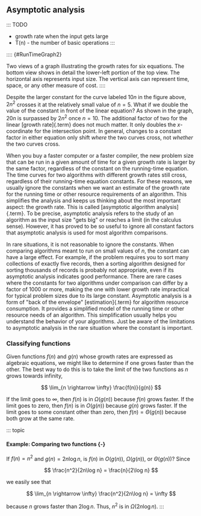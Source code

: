 
## Asymptotic analysis

::: TODO
- growth rate when the input gets large
- T(n) - the number of basic operations
:::


:::: {#RunTimeGraph2}
<inlineav id="GrowthRatesCON" src="AlgAnal/GrowthRatesCON.js" script="DataStructures/Plot.js" name="DataStructures/Plot.js AlgAnal/GrowthRatesCON" links="AlgAnal/GrowthRatesCON.css" height="450px" static/>

<inlineav id="GrowthRatesZoomCON" src="AlgAnal/GrowthRatesZoomCON.js" script="DataStructures/Plot.js" name="DataStructures/Plot.js AlgAnal/GrowthRatesZoomCON" links="AlgAnal/GrowthRatesZoomCON.css" height="420px" static/>

Two views of a graph illustrating the growth rates for six equations.
The bottom view shows in detail the lower-left portion of the top view.
The horizontal axis represents input size. The vertical axis can
represent time, space, or any other measure of cost.
::::

Despite the larger constant for the curve labeled $10 n$ in the figure
above, $2 n^2$ crosses it at the relatively small value of $n = 5$. What
if we double the value of the constant in front of the linear equation?
As shown in the graph, $20 n$ is surpassed by $2 n^2$ once $n = 10$. The
additional factor of two for the linear [growth rate]{.term} does not much matter. It only doubles the $x$-coordinate
for the intersection point. In general, changes to a constant factor in
either equation only shift *where* the two curves cross, not *whether*
the two curves cross.

When you buy a faster computer or a faster compiler, the new problem
size that can be run in a given amount of time for a given growth rate
is larger by the same factor, regardless of the constant on the
running-time equation. The time curves for two algorithms with different
growth rates still cross, regardless of their running-time equation
constants. For these reasons, we usually ignore the constants when we
want an estimate of the growth rate for the running time or other
resource requirements of an algorithm. This simplifies the analysis and
keeps us thinking about the most important aspect: the growth rate. This
is called [asymptotic algorithm analysis]{.term}. To be precise, asymptotic analysis refers to the study of
an algorithm as the input size "gets big" or reaches a limit (in the
calculus sense). However, it has proved to be so useful to ignore all
constant factors that asymptotic analysis is used for most algorithm
comparisons.

In rare situations, it is not reasonable to ignore the constants. When
comparing algorithms meant to run on small values of $n$, the constant
can have a large effect. For example, if the problem requires you to
sort many collections of exactly five records, then a sorting algorithm
designed for sorting thousands of records is probably not appropriate,
even if its asymptotic analysis indicates good performance. There are
rare cases where the constants for two algorithms under comparison can
differ by a factor of 1000 or more, making the one with lower growth
rate impractical for typical problem sizes due to its large constant.
Asymptotic analysis is a form of "back of the envelope"
[estimation]{.term} for
algorithm resource consumption. It provides a simplified model of the
running time or other resource needs of an algorithm. This
simplification usually helps you understand the behavior of your
algorithms. Just be aware of the limitations to asymptotic analysis in
the rare situation where the constant is important.


### Classifying functions

Given functions $f(n)$ and $g(n)$ whose growth rates are expressed as
algebraic equations, we might like to determine if one grows faster than
the other. The best way to do this is to take the limit of the two
functions as $n$ grows towards infinity,

$$
\lim_{n \rightarrow \infty} \frac{f(n)}{g(n)}
$$

If the limit goes to $\infty$, then $f(n)$ is in $\Omega(g(n))$ because
$f(n)$ grows faster. If the limit goes to zero, then $f(n)$ is in
$O(g(n))$ because $g(n)$ grows faster. If the limit goes to some
constant other than zero, then $f(n) = \Theta(g(n))$ because both grow
at the same rate.

::: topic
#### Example: Comparing two functions {-}

If $f(n) = n^2$ and $g(n) = 2n\log n$, is $f(n)$ in $O(g(n))$,
$\Omega(g(n))$, or $\Theta(g(n))$? Since

$$
\frac{n^2}{2n\log n} = \frac{n}{2\log n}
$$

we easily see that

$$
\lim_{n \rightarrow \infty} \frac{n^2}{2n\log n} = \infty
$$

because $n$ grows faster than $2\log n$. Thus, $n^2$ is in
$\Omega(2n\log n)$.
:::

<inlineav id="LowerBoundCON" src="AlgAnal/LowerBoundCON.js" name="Lower Bounds visualization" links="AlgAnal/LowerBoundCON.css"/>

